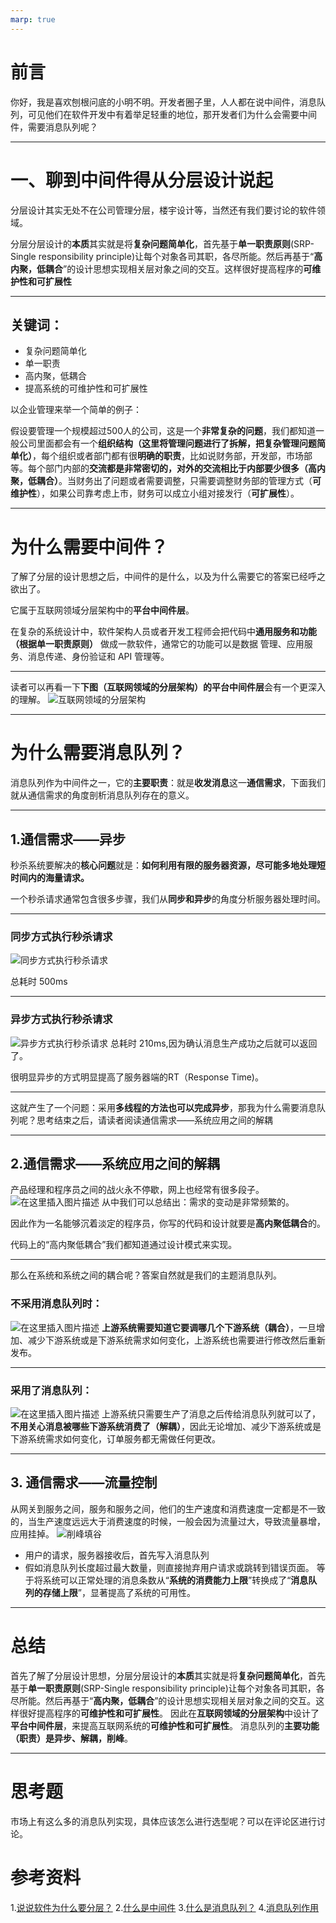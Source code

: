 ```yaml
---
marp: true
---
```



# 前言

你好，我是喜欢刨根问底的小明不明。开发者圈子里，人人都在说中间件，消息队列，可见他们在软件开发中有着举足轻重的地位，那开发者们为什么会需要中间件，需要消息队列呢？


---

# 一、聊到中间件得从分层设计说起


分层设计其实无处不在公司管理分层，楼宇设计等，当然还有我们要讨论的软件领域。

分层分层设计的**本质**其实就是将**复杂问题简单化**，首先基于**单一职责原则**(SRP-Single responsibility principle)让每个对象各司其职，各尽所能。然后再基于“**高内聚，低耦合**”的设计思想实现相关层对象之间的交互。这样很好提高程序的**可维护性和可扩展性**

---

## 关键词：

 - 复杂问题简单化 
 - 单一职责 
 - 高内聚，低耦合
 - 提高系统的可维护性和可扩展性
 
 以企业管理来举一个简单的例子：
 
 假设要管理一个规模超过500人的公司，这是一个**非常复杂的问题**，我们都知道一般公司里面都会有一个**组织结构（这里将管理问题进行了拆解，把复杂管理问题简单化）**，每个组织或者部门都有很**明确的职责**，比如说财务部，开发部，市场部等。每个部门内部的**交流都是非常密切的，对外的交流相比于内部要少很多（高内聚，低耦合）**。当财务出了问题或者需要调整，只需要调整财务部的管理方式（**可维护性**），如果公司靠考虑上市，财务可以成立小组对接发行（**可扩展性**）。

---

# 为什么需要中间件？
了解了分层的设计思想之后，中间件的是什么，以及为什么需要它的答案已经呼之欲出了。

它属于互联网领域分层架构中的**平台中间件层**。

在复杂的系统设计中，软件架构人员或者开发工程师会把代码中**通用服务和功能（根据单一职责原则）** 做成一款软件，通常它的功能可以是数据
管理、应用服务、消息传递、身份验证和 API 管理等。

---

读者可以再看一下**下图（互联网领域的分层架构）的平台中间件层**会有一个更深入的理解。
![互联网领域的分层架构](https://p3-juejin.byteimg.com/tos-cn-i-k3u1fbpfcp/72e5adb1863f4e058b697bffce55b5ad~tplv-k3u1fbpfcp-zoom-1.image)

---

# 为什么需要消息队列？
消息队列作为中间件之一，它的**主要职责**：就是**收发消息**这一**通信需求**，下面我们就从通信需求的角度剖析消息队列存在的意义。

---

## 1.通信需求——异步
秒杀系统要解决的**核心问题**就是：**如何利用有限的服务器资源，尽可能多地处理短时间内的海量请求。**

一个秒杀请求通常包含很多步骤，我们从**同步和异步**的角度分析服务器处理时间。

---

### 同步方式执行秒杀请求
![同步方式执行秒杀请求](https://p3-juejin.byteimg.com/tos-cn-i-k3u1fbpfcp/7fc162378c744b5cb13c9b648f3fb717~tplv-k3u1fbpfcp-zoom-1.image)



总耗时 500ms

---

### 异步方式执行秒杀请求
![异步方式执行秒杀请求](https://p3-juejin.byteimg.com/tos-cn-i-k3u1fbpfcp/519f9653469d416486fb225c59624a45~tplv-k3u1fbpfcp-zoom-1.image)
总耗时 210ms,因为确认消息生产成功之后就可以返回了。

很明显异步的方式明显提高了服务器端的RT（Response Time)。

---

这就产生了一个问题：采用**多线程的方法也可以完成异步**，那我为什么需要消息队列呢？思考结束之后，请读者阅读通信需求——系统应用之间的解耦

---

## 2.通信需求——系统应用之间的解耦
产品经理和程序员之间的战火永不停歇，网上也经常有很多段子。
![在这里插入图片描述](https://p3-juejin.byteimg.com/tos-cn-i-k3u1fbpfcp/a4152fe7af22447788a1f203bdfe10e7~tplv-k3u1fbpfcp-zoom-1.image)
从中我们可以总结出：需求的变动是非常频繁的。

因此作为一名能够沉着淡定的程序员，你写的代码和设计就要是**高内聚低耦合**的。

代码上的“高内聚低耦合”我们都知道通过设计模式来实现。

---


那么在系统和系统之间的耦合呢？答案自然就是我们的主题消息队列。
### 不采用消息队列时：
![在这里插入图片描述](https://p3-juejin.byteimg.com/tos-cn-i-k3u1fbpfcp/0687530242404f29a63777a62a298354~tplv-k3u1fbpfcp-zoom-1.image)
**上游系统需要知道它要调哪几个下游系统（耦合）**，一旦增加、减少下游系统或是下游系统需求如何变化，上游系统也需要进行修改然后重新发布。

---

### 采用了消息队列：
![在这里插入图片描述](https://p3-juejin.byteimg.com/tos-cn-i-k3u1fbpfcp/c97dcb93200e495f8353ef6c0b78a2f0~tplv-k3u1fbpfcp-zoom-1.image)
上游系统只需要生产了消息之后传给消息队列就可以了，**不用关心消息被哪些下游系统消费了（解耦）**，因此无论增加、减少下游系统或是下游系统需求如何变化，订单服务都无需做任何更改。

---

## 3. 通信需求——流量控制
从网关到服务之间，服务和服务之间，他们的生产速度和消费速度一定都是不一致的，当生产速度远远大于消费速度的时候，一般会因为流量过大，导致流量暴增，应用挂掉。
![削峰填谷](https://p3-juejin.byteimg.com/tos-cn-i-k3u1fbpfcp/cbc9104be2f94cc18a095c8ebeae4933~tplv-k3u1fbpfcp-zoom-1.image)

 - 用户的请求，服务器接收后，首先写入消息队列 
 - 假如消息队列长度超过最大数量，则直接抛弃用户请求或跳转到错误页面。
等于将系统可以正常处理的消息条数从“**系统的消费能力上限**”转换成了“**消息队列的存储上限**”，显著提高了系统的可用性。

---

# 总结
首先了解了分层设计思想，分层分层设计的**本质**其实就是将**复杂问题简单化**，首先基于**单一职责原则**(SRP-Single responsibility principle)让每个对象各司其职，各尽所能。然后再基于“**高内聚，低耦合**”的设计思想实现相关层对象之间的交互。这样很好提高程序的**可维护性和可扩展性**。
因此在**互联网领域的分层架构**中设计了**平台中间件层**，来提高互联网系统的**可维护性和可扩展性**。
消息队列的**主要功能（职责）**是**异步、解耦，削峰**。

---

# 思考题
市场上有这么多的消息队列实现，具体应该怎么进行选型呢？可以在评论区进行讨论。

# 参考资料
1.[说说软件为什么要分层？](https://segmentfault.com/a/1190000023826327)
2.[什么是中间件](https://www.redhat.com/zh/topics/middleware/what-is-middleware)
3.[什么是消息队列？](https://juejin.cn/post/6844903817348136968#heading-6)
4.[消息队列作用](https://blog.csdn.net/weixin_45393094/article/details/106160234)
